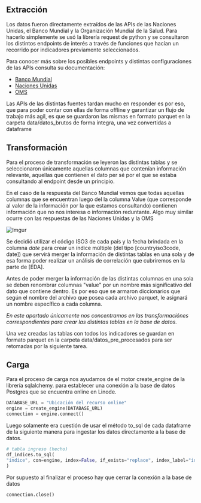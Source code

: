 ## Extracción

Los datos fueron directamente extraídos de las APIs de las Naciones Unidas, el Banco Mundial y la Organización Mundial de la Salud. Para hacerlo simplemente se usó la librería request de python y se consultaron los distintos endpoints de interés a través de funciones que hacían un recorrido por indicadores previamente seleccionados.

Para conocer más sobre los posibles endpoints y distintas configuraciones de las APIs consulta su documentación:
- [Banco Mundial](https://datahelpdesk.worldbank.org/knowledgebase/topics/125589-developer-information)
- [Naciones Unidas](https://population.un.org/dataportal/about/dataapi)
- [OMS](https://www.who.int/data/gho/info/gho-odata-api)

Las APIs de las distintas fuentes tardan mucho en responder es por eso, que para poder contar con ellas de forma offline y garantizar un flujo de trabajo más agil, es que se guardaron las mismas en formato parquet en la carpeta data/datos_brutos de forma íntegra, una vez convertidas a dataframe

## Transformación

Para el proceso de transformación se leyeron las distintas tablas y se seleccionaron únicamente aquellas columnas que contenían información relevante, aquellas que contienen el dato per sé por el que se estaba consultando al endpoint desde un principio.

En el caso de la respuesta del Banco Mundial vemos que todas aquellas columnas que se encuentran luego del la columna Value (que corresponde al valor de la información por la que estamos consultando) contienen información que no nos interesa o información reduntante. Algo muy similar ocurre con las respuestas de las Naciones Unidas y la OMS

![Imgur](https://i.imgur.com/XchSIPs.png)

Se decidió utilizar el código ISO3 de cada país y la fecha brindada en la columna _date_ para crear un índice múltiple (del tipo \[countryiso3code, date\]) que servirá merger la información de distintas tablas en  una sola y de esa forma poder realizar un análisis de correlación que cubriremos en la parte de [EDA]. 

Antes de poder merger la información de las distintas columnas en una sola se deben renombrar columnas "value" por un nombre más significativo del dato que contiene dentro. Es por eso que se armaron diccionarios que según el nombre del archivo que posea cada archivo parquet, le asignará un nombre específico a cada columna.

_En este apartado únicamente nos concentramos en las transformaciónes correspondientes para crear las distintas tablas en la base de datos._ 

Una vez creadas las tablas con todos los indicadores se guardan en formato parquet en la carpeta data/datos_pre_procesados para ser retomadas por la siguiente tarea.


## Carga

Para el proceso de carga nos ayudamos de el motor create_engine de la librería sqlalchemy. para establecer una conexión a la base de datos Postgres que se encuentra online en Linode.

```python
DATABASE_URL = "Ubicación del recurso online"
engine = create_engine(DATABASE_URL)
connection = engine.connect()
```

Luego solamente era cuestión de usar el método to_sql de cada dataframe de la siguiente manera para ingestar los datos directamente a la base de datos.

```python
# tabla ingreso (hecho)
df_indices.to_sql(
"indice", con=engine, index=False, if_exists="replace", index_label="id"
)
```

Por supuesto al finalizar el proceso hay que cerrar la conexión a la base de datos

```python
connection.close()
```
